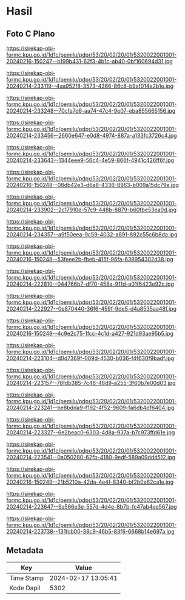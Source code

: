 # Hasil

## Foto C Plano

https://sirekap-obj-formc.kpu.go.id/1d1c/pemilu/pdpr/53/20/02/20/01/5320022001001-20240216-150247--b199b431-62f3-4b1c-ab40-0bf160694d31.jpg

https://sirekap-obj-formc.kpu.go.id/1d1c/pemilu/pdpr/53/20/02/20/01/5320022001001-20240214-233119--4aa952f8-3573-4366-86c8-b9af014e2b1e.jpg

https://sirekap-obj-formc.kpu.go.id/1d1c/pemilu/pdpr/53/20/02/20/01/5320022001001-20240214-233248--70cfe7d6-aa74-47c4-9e07-eba855665156.jpg

https://sirekap-obj-formc.kpu.go.id/1d1c/pemilu/pdpr/53/20/02/20/01/5320022001001-20240214-233456--2660e647-e0d8-4974-887a-a133fc3726c4.jpg

https://sirekap-obj-formc.kpu.go.id/1d1c/pemilu/pdpr/53/20/02/20/01/5320022001001-20240214-233643--1344eee9-56c4-4e59-866f-4941c426ff6f.jpg

https://sirekap-obj-formc.kpu.go.id/1d1c/pemilu/pdpr/53/20/02/20/01/5320022001001-20240216-150248--08db42e3-d6a8-4336-8963-b009a15dc79e.jpg

https://sirekap-obj-formc.kpu.go.id/1d1c/pemilu/pdpr/53/20/02/20/01/5320022001001-20240214-233902--2c17910d-57c9-448b-8879-b60fbe53ea0d.jpg

https://sirekap-obj-formc.kpu.go.id/1d1c/pemilu/pdpr/53/20/02/20/01/5320022001001-20240214-234357--a9f50eea-9c59-4032-a891-892c55c6b8da.jpg

https://sirekap-obj-formc.kpu.go.id/1d1c/pemilu/pdpr/53/20/02/20/01/5320022001001-20240216-150248--53feee2b-fbeb-415f-96fa-638954302d38.jpg

https://sirekap-obj-formc.kpu.go.id/1d1c/pemilu/pdpr/53/20/02/20/01/5320022001001-20240214-222810--044766b7-df70-458a-911d-a01f6423e92c.jpg

https://sirekap-obj-formc.kpu.go.id/1d1c/pemilu/pdpr/53/20/02/20/01/5320022001001-20240214-222927--0e870440-36f6-459f-9de5-d4a8535aa48f.jpg

https://sirekap-obj-formc.kpu.go.id/1d1c/pemilu/pdpr/53/20/02/20/01/5320022001001-20240216-150249--4c9e2c75-1fcc-4c1d-a427-921d93ae95b5.jpg

https://sirekap-obj-formc.kpu.go.id/1d1c/pemilu/pdpr/53/20/02/20/01/5320022001001-20240214-223104--d0d7369f-009d-4530-b036-f4f630f9badf.jpg

https://sirekap-obj-formc.kpu.go.id/1d1c/pemilu/pdpr/53/20/02/20/01/5320022001001-20240214-223157--78fdb385-7c46-48d9-a255-3f60b7e00d03.jpg

https://sirekap-obj-formc.kpu.go.id/1d1c/pemilu/pdpr/53/20/02/20/01/5320022001001-20240214-223241--be8bdda9-f192-4f52-9609-fa6db4df6404.jpg

https://sirekap-obj-formc.kpu.go.id/1d1c/pemilu/pdpr/53/20/02/20/01/5320022001001-20240214-223327--6e2beac0-6303-4d8a-937a-b7c973ffd61e.jpg

https://sirekap-obj-formc.kpu.go.id/1d1c/pemilu/pdpr/53/20/02/20/01/5320022001001-20240214-223541--0a050280-62fb-4180-9edf-589a09ddd512.jpg

https://sirekap-obj-formc.kpu.go.id/1d1c/pemilu/pdpr/53/20/02/20/01/5320022001001-20240216-150249--21b5210a-42da-4e4f-8340-bf2b0a62ca1e.jpg

https://sirekap-obj-formc.kpu.go.id/1d1c/pemilu/pdpr/53/20/02/20/01/5320022001001-20240214-223647--9a566e3e-557d-4d4e-8b7b-fc47ab4ee567.jpg

https://sirekap-obj-formc.kpu.go.id/1d1c/pemilu/pdpr/53/20/02/20/01/5320022001001-20240214-223738--131fcb00-38c9-46b5-83f6-6668b14e697a.jpg


## Metadata

| Key        | Value               |
| ---------- | ------------------- |
| Time Stamp | 2024-02-17 13:05:41 |
| Kode Dapil | 5302                |



